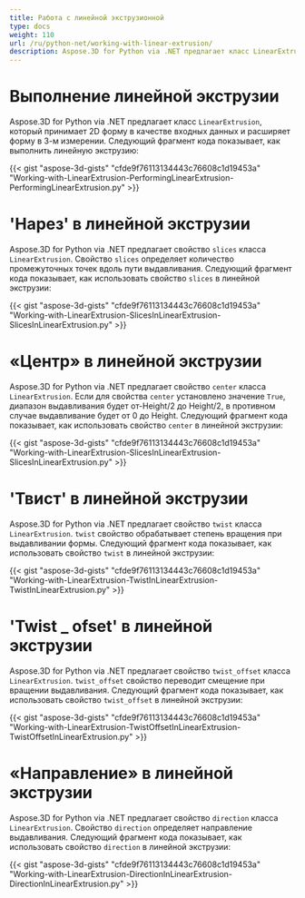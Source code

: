 ```yaml
---
title: Работа с линейной экструзионной
type: docs
weight: 110
url: /ru/python-net/working-with-linear-extrusion/
description: Aspose.3D for Python via .NET предлагает класс LinearExtrusion, который принимает 2D форму в качестве входных данных и расширяет форму в 3-м измерении.
---
```

#  **Выполнение линейной экструзии**
Aspose.3D for Python via .NET предлагает класс `LinearExtrusion`, который принимает 2D форму в качестве входных данных и расширяет форму в 3-м измерении. Следующий фрагмент кода показывает, как выполнить линейную экструзию:



{{< gist "aspose-3d-gists" "cfde9f76113134443c76608c1d19453a" "Working-with-LinearExtrusion-PerformingLinearExtrusion-PerformingLinearExtrusion.py" >}}
#  **'Нарез' в линейной экструзии**
Aspose.3D for Python via .NET предлагает свойство `slices` класса `LinearExtrusion`. Свойство `slices` определяет количество промежуточных точек вдоль пути выдавливания. Следующий фрагмент кода показывает, как использовать свойство `slices` в линейной экструзии:



{{< gist "aspose-3d-gists" "cfde9f76113134443c76608c1d19453a" "Working-with-LinearExtrusion-SlicesInLinearExtrusion-SlicesInLinearExtrusion.py" >}}
#  **«Центр» в линейной экструзии**
Aspose.3D for Python via .NET предлагает свойство `center` класса `LinearExtrusion`. Если для свойства `center` установлено значение `True`, диапазон выдавливания будет от-Height/2 до Height/2, в противном случае выдавливание будет от 0 до Height. Следующий фрагмент кода показывает, как использовать свойство `center` в линейной экструзии:



{{< gist "aspose-3d-gists" "cfde9f76113134443c76608c1d19453a" "Working-with-LinearExtrusion-SlicesInLinearExtrusion-SlicesInLinearExtrusion.py" >}}
#  **'Твист' в линейной экструзии**
Aspose.3D for Python via .NET предлагает свойство `twist` класса `LinearExtrusion`. `twist` свойство обрабатывает степень вращения при выдавливании формы. Следующий фрагмент кода показывает, как использовать свойство `twist` в линейной экструзии:



{{< gist "aspose-3d-gists" "cfde9f76113134443c76608c1d19453a" "Working-with-LinearExtrusion-TwistInLinearExtrusion-TwistInLinearExtrusion.py" >}}
#  **'Twist _ ofset' в линейной экструзии**
Aspose.3D for Python via .NET предлагает свойство `twist_offset` класса `LinearExtrusion`. `twist_offset` свойство переводит смещение при вращении выдавливания. Следующий фрагмент кода показывает, как использовать свойство `twist_offset` в линейной экструзии:



{{< gist "aspose-3d-gists" "cfde9f76113134443c76608c1d19453a" "Working-with-LinearExtrusion-TwistOffsetInLinearExtrusion-TwistOffsetInLinearExtrusion.py" >}}
#  **«Направление» в линейной экструзии**
Aspose.3D for Python via .NET предлагает свойство `direction` класса `LinearExtrusion`. Свойство `direction` определяет направление выдавливания. Следующий фрагмент кода показывает, как использовать свойство `direction` в линейной экструзии:



{{< gist "aspose-3d-gists" "cfde9f76113134443c76608c1d19453a" "Working-with-LinearExtrusion-DirectionInLinearExtrusion-DirectionInLinearExtrusion.py" >}}
